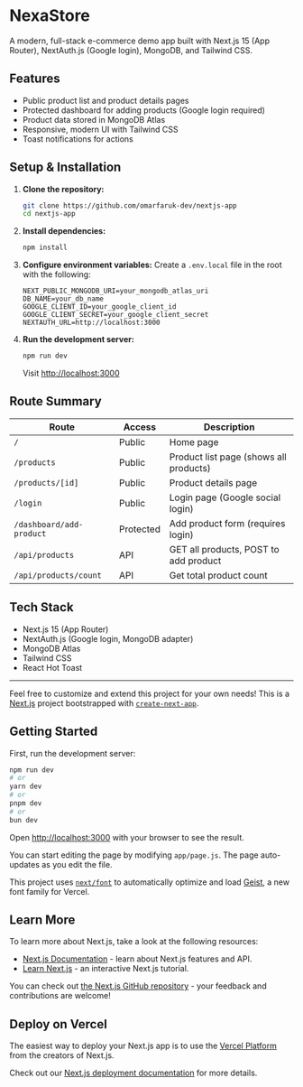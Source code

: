 # NexaStore

A modern, full-stack e-commerce demo app built with Next.js 15 (App Router), NextAuth.js (Google login), MongoDB, and Tailwind CSS.

## Features
- Public product list and product details pages
- Protected dashboard for adding products (Google login required)
- Product data stored in MongoDB Atlas
- Responsive, modern UI with Tailwind CSS
- Toast notifications for actions

## Setup & Installation

1. **Clone the repository:**
	```bash
	git clone https://github.com/omarfaruk-dev/nextjs-app
	cd nextjs-app
	```

2. **Install dependencies:**
	```bash
	npm install
	```

3. **Configure environment variables:**
	Create a `.env.local` file in the root with the following:
	```env
	NEXT_PUBLIC_MONGODB_URI=your_mongodb_atlas_uri
	DB_NAME=your_db_name
	GOOGLE_CLIENT_ID=your_google_client_id
	GOOGLE_CLIENT_SECRET=your_google_client_secret
	NEXTAUTH_URL=http://localhost:3000
	```

4. **Run the development server:**
	```bash
	npm run dev
	```
	Visit [http://localhost:3000](http://localhost:3000)

## Route Summary

| Route                        | Access         | Description                                 |
|------------------------------|---------------|---------------------------------------------|
| `/`                          | Public        | Home page                                   |
| `/products`                  | Public        | Product list page (shows all products)       |
| `/products/[id]`             | Public        | Product details page                        |
| `/login`                     | Public        | Login page (Google social login)             |
| `/dashboard/add-product`     | Protected     | Add product form (requires login)            |
| `/api/products`              | API           | GET all products, POST to add product        |
| `/api/products/count`        | API           | Get total product count                     |

## Tech Stack
- Next.js 15 (App Router)
- NextAuth.js (Google login, MongoDB adapter)
- MongoDB Atlas
- Tailwind CSS
- React Hot Toast

---

Feel free to customize and extend this project for your own needs!
This is a [Next.js](https://nextjs.org) project bootstrapped with [`create-next-app`](https://github.com/vercel/next.js/tree/canary/packages/create-next-app).

## Getting Started

First, run the development server:

```bash
npm run dev
# or
yarn dev
# or
pnpm dev
# or
bun dev
```

Open [http://localhost:3000](http://localhost:3000) with your browser to see the result.

You can start editing the page by modifying `app/page.js`. The page auto-updates as you edit the file.

This project uses [`next/font`](https://nextjs.org/docs/app/building-your-application/optimizing/fonts) to automatically optimize and load [Geist](https://vercel.com/font), a new font family for Vercel.

## Learn More

To learn more about Next.js, take a look at the following resources:

- [Next.js Documentation](https://nextjs.org/docs) - learn about Next.js features and API.
- [Learn Next.js](https://nextjs.org/learn) - an interactive Next.js tutorial.

You can check out [the Next.js GitHub repository](https://github.com/vercel/next.js) - your feedback and contributions are welcome!

## Deploy on Vercel

The easiest way to deploy your Next.js app is to use the [Vercel Platform](https://vercel.com/new?utm_medium=default-template&filter=next.js&utm_source=create-next-app&utm_campaign=create-next-app-readme) from the creators of Next.js.

Check out our [Next.js deployment documentation](https://nextjs.org/docs/app/building-your-application/deploying) for more details.
